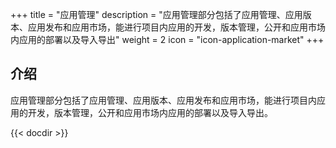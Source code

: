 ﻿+++
title = "应用管理"
description = "应用管理部分包括了应用管理、应用版本、应用发布和应用市场，能进行项目内应用的开发，版本管理，公开和应用市场内应用的部署以及导入导出"
weight = 2
icon = "icon-application-market"
+++

## 介绍
应用管理部分包括了应用管理、应用版本、应用发布和应用市场，能进行项目内应用的开发，版本管理，公开和应用市场内应用的部署以及导入导出。

{{< docdir >}}
